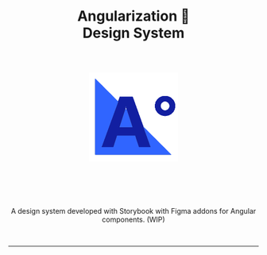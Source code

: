 <h1 align="center">

<br />
<br />

<strong>Angularization 📐 <br />Design System</strong>

<br />

<img width="180px" src="a-degrees-inverted.png" alt="Aº brand image."/>

<br />
<br />
</h1>

<br />

<p align="center">
A design system developed with Storybook with Figma addons for Angular components. (WIP)
</p>

<br />

<hr>
